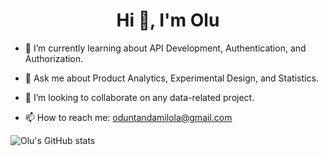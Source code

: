 <h1 align="center">Hi 👋, I'm Olu</h1>
<!-- <h3 align="center">A Computer Science major with a love for code, problem-solving, mathematics, and building software.</h3>-->

- 🌱 I’m currently learning about API Development, Authentication, and Authorization.

- 💬 Ask me about Product Analytics, Experimental Design, and Statistics.

- 💞️ I’m looking to collaborate on any data-related project.
  
- 📫 How to reach me: oduntandamilola@gmail.com

![Olu's GitHub stats](https://github-readme-stats.vercel.app/api?username=oluoduntan&show_icons=true&theme=radical&hide=issues)

<!---
dammy0/dammy0 is a ✨ special ✨ repository because its `README.md` (this file) appears on your GitHub profile.
You can click the Preview link to take a look at your changes.
--->

